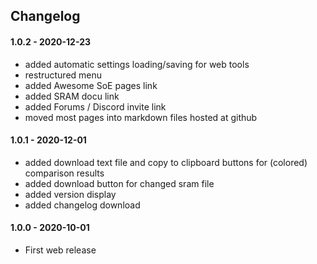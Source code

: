 ﻿## Changelog

#### 1.0.2 - 2020-12-23
* added automatic settings loading/saving for web tools
* restructured menu
* added Awesome SoE pages link
* added SRAM docu link
* added Forums / Discord invite link
* moved most pages into markdown files hosted at github

#### 1.0.1 - 2020-12-01 
* added download text file and copy to clipboard buttons for (colored) comparison results
* added download button for changed sram file
* added version display
* added changelog download

#### 1.0.0 - 2020-10-01 
* First web release